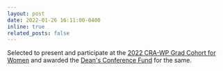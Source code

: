 ```yaml
---
layout: post
date: 2022-01-26 16:11:00-0400
inline: true
related_posts: false
---
```


Selected to present and participate at the [2022 CRA-WP Grad Cohort for Women](https://cra.org/cra-wp/grad-cohort-for-women/) and awarded the [Dean's Conference Fund](https://gsas.nyu.edu/financial-support/fellowships/dean-student-travel-grant-program.html) for the same.
